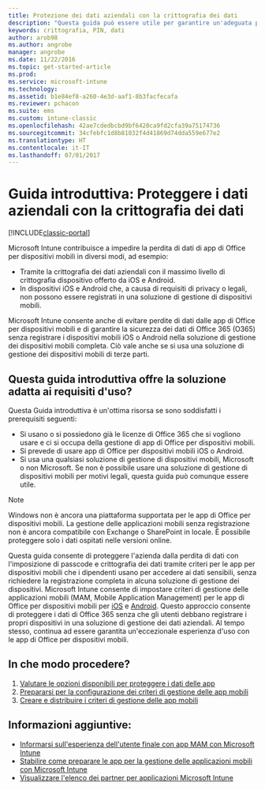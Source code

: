 ```yaml
---
title: Protezione dei dati aziendali con la crittografia dei dati
description: "Questa guida può essere utile per garantire un'adeguata protezione dell'azienda dalla perdita di dati con la crittografia del passcode e dei dati tramite l'imposizione di criteri per le app per dispositivi mobili."
keywords: crittografia, PIN, dati
author: arob98
ms.author: angrobe
manager: angrobe
ms.date: 11/22/2016
ms.topic: get-started-article
ms.prod: 
ms.service: microsoft-intune
ms.technology: 
ms.assetid: b1e84ef8-a260-4e3d-aaf1-8b3facfecafa
ms.reviewer: pchacon
ms.suite: ems
ms.custom: intune-classic
ms.openlocfilehash: 42ae7cdedbcbd9bf6420ca9fd2cfa39a75174736
ms.sourcegitcommit: 34cfebfc1d8b81032f4d41869d74dda559e677e2
ms.translationtype: HT
ms.contentlocale: it-IT
ms.lasthandoff: 07/01/2017
---
```

# <a name="quick-start-guide-protect-company-data-with-data-encryption"></a>Guida introduttiva: Proteggere i dati aziendali con la crittografia dei dati

[!INCLUDE[classic-portal](../includes/classic-portal.md)]

Microsoft Intune contribuisce a impedire la perdita di dati di app di Office per dispositivi mobili in diversi modi, ad esempio:
- Tramite la crittografia dei dati aziendali con il massimo livello di crittografia dispositivo offerto da iOS e Android.
- In dispositivi iOS e Android che, a causa di requisiti di privacy o legali, non possono essere registrati in una soluzione di gestione di dispositivi mobili.

Microsoft Intune consente anche di evitare perdite di dati dalle app di Office per dispositivi mobili e di garantire la sicurezza dei dati di Office 365 (O365) senza registrare i dispositivi mobili iOS o Android nella soluzione di gestione dei dispositivi mobili completa. Ciò vale anche se si usa una soluzione di gestione dei dispositivi mobili di terze parti.

## <a name="is-this-quick-start-guide-right-for-me"></a>Questa guida introduttiva offre la soluzione adatta ai requisiti d'uso?
Questa Guida introduttiva è un'ottima risorsa se sono soddisfatti i prerequisiti seguenti:
- Si usano o si possiedono già le licenze di Office 365 che si vogliono usare e ci si occupa della gestione di app di Office per dispositivi mobili.
- Si prevede di usare app di Office per dispositivi mobili iOS o Android.
- Si usa una qualsiasi soluzione di gestione di dispositivi mobili, Microsoft o non Microsoft. Se non è possibile usare una soluzione di gestione di dispositivi mobili per motivi legali, questa guida può comunque essere utile.

> [!NOTE]
> Windows non è ancora una piattaforma supportata per le app di Office per dispositivi mobili. La gestione delle applicazioni mobili senza registrazione non è ancora compatibile con Exchange o SharePoint in locale. È possibile proteggere solo i dati ospitati nelle versioni online.

Questa guida consente di proteggere l'azienda dalla perdita di dati con l'imposizione di passcode e crittografia dei dati tramite criteri per le app per dispositivi mobili che i dipendenti usano per accedere ai dati sensibili, senza richiedere la registrazione completa in alcuna soluzione di gestione dei dispositivi. Microsoft Intune consente di impostare criteri di gestione delle applicazioni mobili (MAM, Mobile Application Management) per le app di Office per dispositivi mobili per [iOS](https://products.office.com/mobile/office-mobile-apps-for-ios) e [Android](https://products.office.com/mobile/office-mobile-apps-for-android). Questo approccio consente di proteggere i dati di Office 365 senza che gli utenti debbano registrare i propri dispositivi in una soluzione di gestione dei dati aziendali. Al tempo stesso, continua ad essere garantita un'eccezionale esperienza d'uso con le app di Office per dispositivi mobili.

## <a name="how-do-i-do-it"></a>In che modo procedere?
1.  [Valutare le opzioni disponibili per proteggere i dati delle app](/intune-classic/deploy-use/protect-app-data-using-mobile-app-management-policies-with-microsoft-intune)
2.  [Prepararsi per la configurazione dei criteri di gestione delle app mobili](/intune-classic/deploy-use/get-ready-to-configure-mobile-app-management-policies-with-microsoft-intune)
3.  [Creare e distribuire i criteri di gestione delle app mobili](/intune-classic/deploy-use/create-and-deploy-mobile-app-management-policies-with-microsoft-intune)

## <a name="additional-information"></a>Informazioni aggiuntive:
- [Informarsi sull'esperienza dell'utente finale con app MAM con Microsoft Intune](/intune-classic/eploy-use/end-user-experience-for-mam-enabled-apps-with-microsoft-intune)
- [Stabilire come preparare le app per la gestione delle applicazioni mobili con Microsoft Intune](/intune/apps-prepare-mobile-application-management)
- [Visualizzare l'elenco dei partner per applicazioni Microsoft Intune](https://www.microsoft.com/cloud-platform/microsoft-intune-partners)
